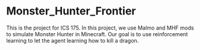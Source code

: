 # Monster_Hunter_Frontier 
  This is the project for ICS 175. In this project, we use Malmo and MHF mods to simulate Monster Hunter in Minecraft. Our goal is to use reinforcement learning to let the agent learning how to kill a dragon.
